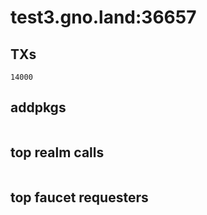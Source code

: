 # test3.gno.land:36657

## TXs
```
14000
```

## addpkgs
```
```

## top realm calls
```
```

## top faucet requesters
```
```

